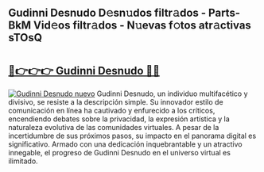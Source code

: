 ## Gudinni Desnudo D𝚎sn𝚞dos filtr𝚊dos - Parts-BkM Vid𝚎os filtr𝚊dos - N𝚞evas f𝚘tos atr𝚊ctivas sTOsQ

# <h2><a href="http://mb7ztqt.tromn.icu/?c=Gudinni+Desnudo">🔗👉👉👉 Gudinni Desnudo 🔗🔗</a></h2>

[![Gudinni Desnudo nuevo](https://i.imgur.com/pEAQMta.gif)](http://mb7ztqt.tromn.icu/?c=Gudinni+Desnudo)
Gudinni Desnudo, un individuo multifacético y divisivo, se resiste a la descripción simple. Su innovador estilo de comunicación en línea ha cautivado y enfurecido a los críticos, encendiendo debates sobre la privacidad, la expresión artística y la naturaleza evolutiva de las comunidades virtuales. A pesar de la incertidumbre de sus próximos pasos, su impacto en el panorama digital es significativo. Armado con una dedicación inquebrantable y un atractivo innegable, el progreso de Gudinni Desnudo en el universo virtual es ilimitado.
